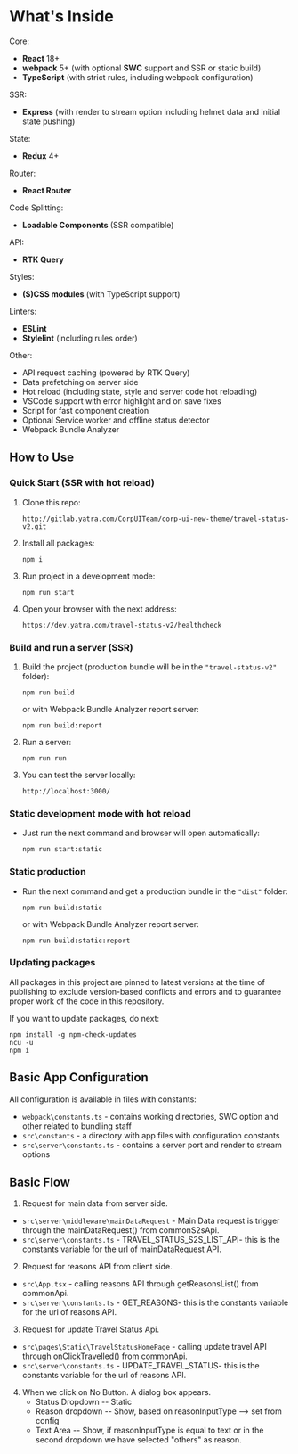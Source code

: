# What's Inside

Core:

- **React** 18+
- **webpack** 5+ (with optional **SWC** support and SSR or static build)
- **TypeScript** (with strict rules, including webpack configuration)

SSR:

- **Express** (with render to stream option including helmet data and initial state pushing)

State:

- **Redux** 4+

Router:

- **React Router**

Code Splitting:

- **Loadable Components** (SSR compatible)

API:

- **RTK Query**

Styles:

- **(S)CSS modules** (with TypeScript support)

Linters:

- **ESLint**
- **Stylelint** (including rules order)

Other:

- API request caching (powered by RTK Query)
- Data prefetching on server side
- Hot reload (including state, style and server code hot reloading)
- VSCode support with error highlight and on save fixes
- Script for fast component creation
- Optional Service worker and offline status detector
- Webpack Bundle Analyzer

## How to Use

### Quick Start (SSR with hot reload)

1. Clone this repo:

   `http://gitlab.yatra.com/CorpUITeam/corp-ui-new-theme/travel-status-v2.git`

2. Install all packages:

   `npm i`

3. Run project in a development mode:

   `npm run start`

4. Open your browser with the next address:

   `https://dev.yatra.com/travel-status-v2/healthcheck`

### Build and run a server (SSR)

1. Build the project (production bundle will be in the `"travel-status-v2"` folder):

   `npm run build`

   or with Webpack Bundle Analyzer report server:

   `npm run build:report`

2. Run a server:

   `npm run run`

3. You can test the server locally:

   `http://localhost:3000/`

### Static development mode with hot reload

- Just run the next command and browser will open automatically:

  `npm run start:static`

### Static production

- Run the next command and get a production bundle in the `"dist"` folder:

  `npm run build:static`

  or with Webpack Bundle Analyzer report server:

  `npm run build:static:report`

### Updating packages

All packages in this project are pinned to latest versions at the time of publishing to exclude version-based conflicts and errors and to guarantee proper work of the code in this repository.

If you want to update packages, do next:

```
npm install -g npm-check-updates
ncu -u
npm i
```

## Basic App Configuration

All configuration is available in files with constants:

- `webpack\constants.ts` - contains working directories, SWC option and other related to bundling staff
- `src\constants` - a directory with app files with configuration constants
- `src\server\constants.ts` - contains a server port and render to stream options

## Basic Flow

1. Request for main data from server side.

- `src\server\middleware\mainDataRequest` - Main Data request is trigger through the mainDataRequest() from commonS2sApi.
- `src\server\constants.ts` - TRAVEL_STATUS_S2S_LIST_API- this is the constants variable for the url of mainDataRequest API.

2.  Request for reasons API from client side.

- `src\App.tsx` - calling reasons API through getReasonsList() from commonApi.
- `src\server\constants.ts` - GET_REASONS- this is the constants variable for the url of reasons API.

3.  Request for update Travel Status Api.

- `src\pages\Static\TravelStatusHomePage` - calling update travel API through onClickTravelled() from commonApi.
- `src\server\constants.ts` - UPDATE_TRAVEL_STATUS- this is the constants variable for the url of reasons API.

4.  When we click on No Button. A dialog box appears.
    - Status Dropdown -- Static
    - Reason dropdown -- Show, based on reasonInputType --> set from config
    - Text Area -- Show, if reasonInputType is equal to text or in the second dropdown we have selected "others" as reason.
